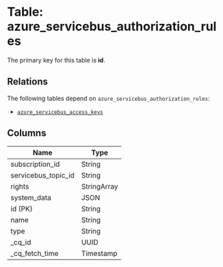 # Table: azure_servicebus_authorization_rules


The primary key for this table is **id**.

## Relations
The following tables depend on `azure_servicebus_authorization_rules`:
  - [`azure_servicebus_access_keys`](azure_servicebus_access_keys.md)

## Columns
| Name          | Type          |
| ------------- | ------------- |
|subscription_id|String|
|servicebus_topic_id|String|
|rights|StringArray|
|system_data|JSON|
|id (PK)|String|
|name|String|
|type|String|
|_cq_id|UUID|
|_cq_fetch_time|Timestamp|